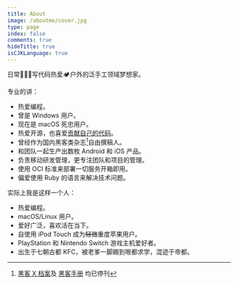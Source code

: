 ```yaml
---
title: About
image: /aboutme/cover.jpg
type: page
index: false
comments: true
hideTitle: true
isCJKLanguage: true
---
```


日常👨🏻‍💻写代码热爱🏕户外的泛手工领域梦想家。

专业的讲：

* 热爱编程。
* 曾是 Windows 用户。
* 现在是 macOS 死忠用户。
* 热爱开源，也喜爱[贡献自己的代码](https://github.com/icyleaf)。
* 曾经作为国内黑客类杂志[^1]自由撰稿人。
* 和团队一起生产出数枚 Android 和 iOS 产品。
* 负责移动研发管理，更专注团队和项目的管理。
* 使用 OCI 标准来部署一切服务开箱即用。
* 偏爱使用 Ruby 的语言来解决技术问题。

实际上我是这样一个人：

* 热爱编程。
* macOS/Linux 用户。
* 爱好广泛，喜欢活在当下。
* 自使用 iPod Touch 成为~~轻微~~重度苹果用户。
* PlayStation 和 Nintendo Switch 游戏主机爱好者。
* 出生于七朝古都 KFC，被老爹一脚踢到哏都求学，混迹于帝都。


[^1]: [黑客 X 档案](/aboutme/hacker-x-files-cover.jpg)及 [黑客手册](/aboutme/nohack-cover.jpg) 均已停刊
